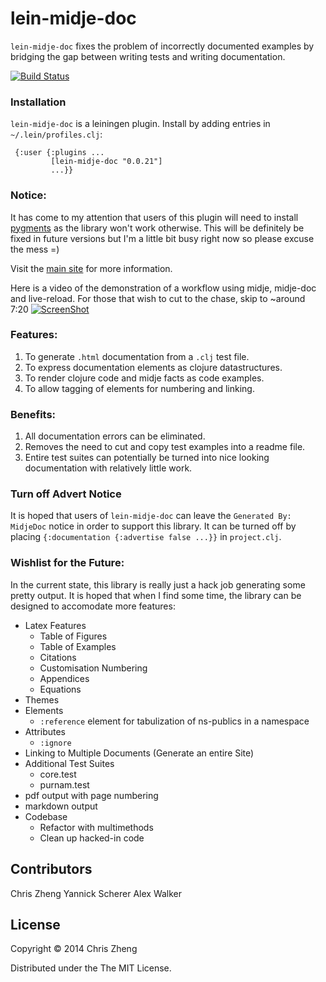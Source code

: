 # lein-midje-doc

`lein-midje-doc` fixes the problem of incorrectly documented examples by bridging the gap between writing tests and writing documentation.

[![Build Status](https://travis-ci.org/zcaudate/lein-midje-doc.svg?branch=master)](https://travis-ci.org/zcaudate/lein-midje-doc)

### Installation

`lein-midje-doc` is a leiningen plugin. Install by adding entries in `~/.lein/profiles.clj`:

     {:user {:plugins ...
             [lein-midje-doc "0.0.21"]
             ...}}

### Notice:
It has come to my attention that users of this plugin will need to install [pygments](http://pygments.org/) as the library won't work otherwise. This will be definitely be fixed in future versions but I'm a little bit busy right now so please excuse the mess =)


Visit the [main site](http://docs.caudate.me/lein-midje-doc/) for more information.

Here is a video of the demonstration of a workflow using midje, midje-doc and live-reload. For those that wish to cut to the chase, skip to ~around 7:20
[![ScreenShot](https://raw.github.com/zcaudate/lein-midje-doc/master/documentation_tool.png)](http://youtu.be/8FjvhDPIUWE)

### Features:
 1. To generate `.html` documentation from a `.clj` test file.
 2. To express documentation elements as clojure datastructures.
 3. To render clojure code and midje facts as code examples.
 4. To allow tagging of elements for numbering and linking.

### Benefits:
 1. All documentation errors can be eliminated.
 2. Removes the need to cut and copy test examples into a readme file.
 3. Entire test suites can potentially be turned into nice looking documentation with relatively little work.

### Turn off Advert Notice
It is hoped that users of `lein-midje-doc` can leave the `Generated By: MidjeDoc` notice in order to support this library. It can be turned off by placing `{:documentation {:advertise false ...}}` in `project.clj`.

### Wishlist for the Future:
In the current state, this library is really just a hack job generating some pretty output. It is hoped that when I find some time, the library can be designed to accomodate more features:

- Latex Features
  - Table of Figures
  - Table of Examples
  - Citations
  - Customisation Numbering
  - Appendices
  - Equations  
- Themes
- Elements
  - `:reference` element for tabulization of ns-publics in a namespace 
- Attributes
  - `:ignore`
- Linking to Multiple Documents (Generate an entire Site)
- Additional Test Suites
  - core.test
  - purnam.test
- pdf output with page numbering
- markdown output
- Codebase
  - Refactor with multimethods
  - Clean up hacked-in code
  
  
## Contributors

Chris Zheng
Yannick Scherer
Alex Walker
  
## License

Copyright © 2014 Chris Zheng

Distributed under the The MIT License.